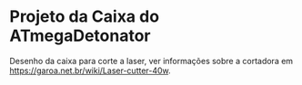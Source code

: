 # Projeto da Caixa do ATmegaDetonator
Desenho da caixa para corte a laser, ver informações sobre a cortadora 
em https://garoa.net.br/wiki/Laser-cutter-40w.
